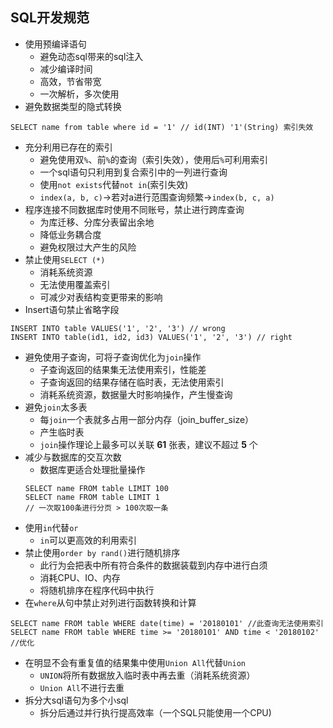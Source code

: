 ## SQL开发规范
- 使用预编译语句
  - 避免动态sql带来的sql注入
  - 减少编译时间
  - 高效，节省带宽
  - 一次解析，多次使用
- 避免数据类型的隐式转换
```
SELECT name from table where id = '1' // id(INT) '1'(String) 索引失效
```
- 充分利用已存在的索引
  - 避免使用双`%`、前`%`的查询（索引失效），使用后`%`可利用索引
  - 一个sql语句只利用到复合索引中的一列进行查询
  - 使用`not exists`代替`not in`(索引失效)
  - `index(a, b, c)`->若对a进行范围查询频繁->`index(b, c, a)`
- 程序连接不同数据库时使用不同账号，禁止进行跨库查询
  - 为库迁移、分库分表留出余地
  - 降低业务耦合度
  - 避免权限过大产生的风险
- 禁止使用`SELECT (*)`
  - 消耗系统资源
  - 无法使用覆盖索引
  - 可减少对表结构变更带来的影响
- Insert语句禁止省略字段
```
INSERT INTO table VALUES('1', '2', '3') // wrong
INSERT INTO table(id1, id2, id3) VALUES('1', '2', '3') // right
```
- 避免使用子查询，可将子查询优化为`join`操作
  - 子查询返回的结果集无法使用索引，性能差
  - 子查询返回的结果存储在临时表，无法使用索引
  - 消耗系统资源，数据量大时影响操作，产生慢查询
- 避免`join`太多表
  - 每`join`一个表就多占用一部分内存（join_buffer_size）
  - 产生临时表
  - `join`操作理论上最多可以关联 **61** 张表，建议不超过 **5** 个
- 减少与数据库的交互次数
  - 数据库更适合处理批量操作
  ```
  SELECT name FROM table LIMIT 100
  SELECT name FROM table LIMIT 1
  // 一次取100条进行分页 > 100次取一条
  ```
- 使用`in`代替`or`
  - `in`可以更高效的利用索引
- 禁止使用`order by rand()`进行随机排序
  - 此行为会把表中所有符合条件的数据装载到内存中进行白须
  - 消耗CPU、IO、内存
  - 将随机排序在程序代码中执行
- 在`where`从句中禁止对列进行函数转换和计算
```
SELECT name FROM table WHERE date(time) = '20180101' //此查询无法使用索引
SELECT name FROM table WHERE time >= '20180101' AND time < '20180102' //优化
```
- 在明显不会有重复值的结果集中使用`Union All`代替`Union`
  - `UNION`将所有数据放入临时表中再去重（消耗系统资源）
  - `Union All`不进行去重
- 拆分大sql语句为多个小sql
  - 拆分后通过并行执行提高效率（一个SQL只能使用一个CPU)